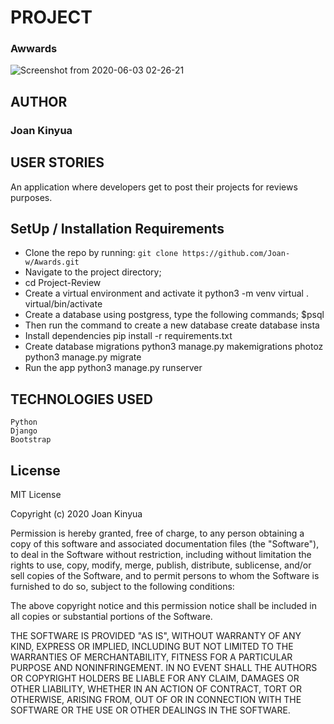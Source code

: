 # PROJECT
### Awwards
![Screenshot from 2020-06-03 02-26-21](https://user-images.githubusercontent.com/58691817/83579458-0051b200-a542-11ea-83f8-94f91249b3ae.png)


## AUTHOR
### Joan Kinyua

## USER STORIES
An application where developers get to post their projects for reviews purposes.

## SetUp / Installation Requirements
* Clone the repo by running: ```git clone https://github.com/Joan-w/Awards.git```
* Navigate to the project directory;
* cd Project-Review
* Create a virtual environment and activate it python3 -m venv virtual . virtual/bin/activate
* Create a database using postgress, type the following commands; $psql
* Then run the command to create a new database create database insta
* Install dependencies pip install -r requirements.txt
* Create database migrations python3 manage.py makemigrations photoz python3 manage.py migrate
* Run the app python3 manage.py runserver

## TECHNOLOGIES USED
```
Python
Django
Bootstrap
```

## License
MIT License

Copyright (c) 2020 Joan Kinyua

Permission is hereby granted, free of charge, to any person obtaining a copy of this software and associated documentation files (the "Software"), to deal in the Software without restriction, including without limitation the rights to use, copy, modify, merge, publish, distribute, sublicense, and/or sell copies of the Software, and to permit persons to whom the Software is furnished to do so, subject to the following conditions:

The above copyright notice and this permission notice shall be included in all copies or substantial portions of the Software.

THE SOFTWARE IS PROVIDED "AS IS", WITHOUT WARRANTY OF ANY KIND, EXPRESS OR IMPLIED, INCLUDING BUT NOT LIMITED TO THE WARRANTIES OF MERCHANTABILITY, FITNESS FOR A PARTICULAR PURPOSE AND NONINFRINGEMENT. IN NO EVENT SHALL THE AUTHORS OR COPYRIGHT HOLDERS BE LIABLE FOR ANY CLAIM, DAMAGES OR OTHER LIABILITY, WHETHER IN AN ACTION OF CONTRACT, TORT OR OTHERWISE, ARISING FROM, OUT OF OR IN CONNECTION WITH THE SOFTWARE OR THE USE OR OTHER DEALINGS IN THE SOFTWARE.
